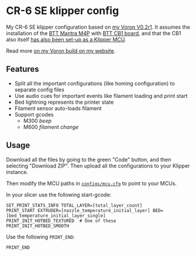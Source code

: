 # CR-6 SE klipper config

My CR-6 SE klipper configuration based on [my Voron V0.2r1](https://github.com/Sebazzz/moronv0-klipper). It assumes the installation of the [BTT Mantra M4P](https://github.com/bigtreetech/Manta-M4P/) with [BTT CB1 board](https://github.com/bigtreetech/CB1/), and that the CB1 also itself [has also been set-up as a Klipper MCU](https://www.klipper3d.org/RPi_microcontroller.html).

Read more [on my Voron build on my website](https://damsteen.nl/blog/2023/12/29/ldo-voron-v02-build-notes).

## Features

- Split all the important configurations (like homing configuration) to separate config files
- Use audio cues for important events like filament loading and print start
- Bed lightning represents the printer state
- Filament sensor auto-loads filament
- Support gcodes
   - M300 *beep*
   - M600 *filament change*

## Usage

Download all the files by going to the green "Code" button, and then selecting "Download ZIP".
Then upload all the configurations to your Klipper instance.

Then modify the MCU paths in [`configs/mcu.cfg`](./configs/mcu.cfg) to point to your MCUs.

In your slicer use the following start-gcode:

```
SET_PRINT_STATS_INFO TOTAL_LAYER=[total_layer_count]
PRINT_START EXTRUDER=[nozzle_temperature_initial_layer] BED=[bed_temperature_initial_layer_single]
PRINT_INIT_HOTBED_TEXTURED  # One of these
PRINT_INIT_HOTBED_SMOOTH
```

Use the following `PRINT_END`:

```
PRINT_END
```
